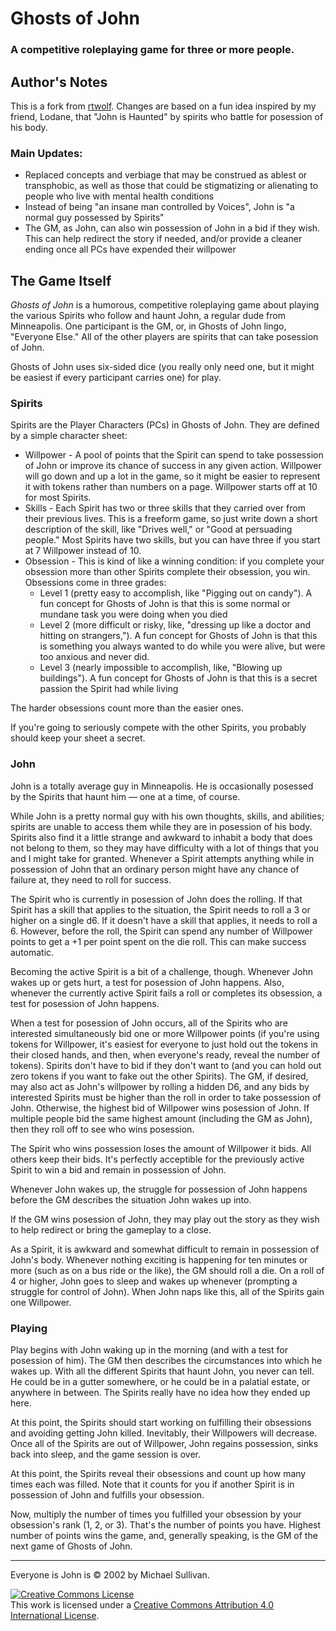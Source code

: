 # Ghosts of John

### A competitive roleplaying game for three or more people.
 
## Author's Notes

This is a fork from [rtwolf](https://github.com/rtwolf/Everyone-is-John). Changes are based on a fun idea inspired by my friend, Lodane, that "John is Haunted" by spirits who battle for posession of his body.

### Main Updates:
- Replaced concepts and verbiage that may be construed as ablest or transphobic, as well as those that could be stigmatizing or alienating to people who live with mental health conditions
- Instead of being "an insane man controlled by Voices", John is "a normal guy possessed by Spirits"
- The GM, as John, can also win possession of John in a bid if they wish. This can help redirect the story if needed, and/or provide a cleaner ending once all PCs have expended their willpower

## The Game Itself

_Ghosts of John_ is a humorous, competitive roleplaying game about playing the various Spirits who follow and haunt John, a regular dude from Minneapolis. One participant is the GM, or, in Ghosts of John lingo, "Everyone Else." All of the other players are spirits that can take posession of John.

Ghosts of John uses six-sided dice (you really only need one, but it might be easiest if every participant carries one) for play.

### Spirits

Spirits are the Player Characters (PCs) in Ghosts of John. They are defined by a simple character sheet:

- Willpower - A pool of points that the Spirit can spend to take possession of John or improve its chance of success in any given action. Willpower will go down and up a lot in the game, so it might be easier to represent it with tokens rather than numbers on a page. Willpower starts off at 10 for most Spirits.
- Skills - Each Spirit has two or three skills that they carried over from their previous lives. This is a freeform game, so just write down a short description of the skill, like "Drives well," or "Good at persuading people." Most Spirits have two skills, but you can have three if you start at 7 Willpower instead of 10.
- Obsession - This is kind of like a winning condition: if you complete your obsession more than other Spirits complete their obsession, you win. Obsessions come in three grades:
    - Level 1 (pretty easy to accomplish, like "Pigging out on candy"). A fun concept for Ghosts of John is that this is some normal or mundane task you were doing when you died
    - Level 2 (more difficult or risky, like, "dressing up like a doctor and hitting on strangers,"). A fun concept for Ghosts of John is that this is something you always wanted to do while you were alive, but were too anxious and never did.
    - Level 3 (nearly impossible to accomplish, like, "Blowing up buildings"). A fun concept for Ghosts of John is that this is a secret passion the Spirit had while living

The harder obsessions count more than the easier ones.

If you're going to seriously compete with the other Spirits, you probably should keep your sheet a secret.

### John

John is a totally average guy in Minneapolis. He is occasionally posessed by the Spirits that haunt him — one at a time, of course.

While John is a pretty normal guy with his own thoughts, skills, and abilities; spirits are unable to access them while they are in posession of his body. Spirits also find it a little strange and awkward to inhabit a body that does not belong to them, so they may have difficulty with a lot of things that you and I might take for granted. Whenever a Spirit attempts anything while in possession of John that an ordinary person might have any chance of failure at, they need to roll for success.

The Spirit who is currently in posession of John does the rolling. If that Spirit has a skill that applies to the situation, the Spirit needs to roll a 3 or higher on a single d6\. If it doesn't have a skill that applies, it needs to roll a 6\. However, before the roll, the Spirit can spend any number of Willpower points to get a +1 per point spent on the die roll. This can make success automatic.

Becoming the active Spirit is a bit of a challenge, though. Whenever John wakes up or gets hurt, a test for posession of John happens. Also, whenever the currently active Spirit fails a roll or completes its obsession, a test for posession of John happens.

When a test for posession of John occurs, all of the Spirits who are interested simultaneously bid one or more Willpower points (if you're using tokens for Willpower, it's easiest for everyone to just hold out the tokens in their closed hands, and then, when everyone's ready, reveal the number of tokens). Spirits don't have to bid if they don't want to (and you can hold out zero tokens if you want to fake out the other Spirits). The GM, if desired, may also act as John's willpower by rolling a hidden D6, and any bids by interested Spirits must be higher than the roll in order to take possession of John. Otherwise, the highest bid of Willpower wins posession of John. If multiple people bid the same highest amount (including the GM as John), then they roll off to see who wins posession.

The Spirit who wins possession loses the amount of Willpower it bids. All others keep their bids. It's perfectly acceptible for the previously active Spirit to win a bid and remain in possession of John.

Whenever John wakes up, the struggle for possession of John happens before the GM describes the situation John wakes up into.

If the GM wins posession of John, they may play out the story as they wish to help redirect or bring the gameplay to a close.

As a Spirit, it is awkward and somewhat difficult to remain in possession of John's body. Whenever nothing exciting is happening for ten minutes or more (such as on a bus ride or the like), the GM should roll a die. On a roll of 4 or higher, John goes to sleep and wakes up whenever (prompting a struggle for control of John). When John naps like this, all of the Spirits gain one Willpower.

### Playing

Play begins with John waking up in the morning (and with a test for posession of him). The GM then describes the circumstances into which he wakes up. With all the different Spirits that haunt John, you never can tell. He could be in a gutter somewhere, or he could be in a palatial estate, or anywhere in between. The Spirits really have no idea how they ended up here.

At this point, the Spirits should start working on fulfilling their obsessions and avoiding getting John killed. Inevitably, their Willpowers will decrease. Once all of the Spirits are out of Willpower, John regains possession, sinks back into sleep, and the game session is over.

At this point, the Spirits reveal their obsessions and count up how many times each was filled. Note that it counts for you if another Spirit is in possession of John and fulfills your obsession.

Now, multiply the number of times you fulfilled your obsession by your obsession's rank (1, 2, or 3). That's the number of points you have. Highest number of points wins the game, and, generally speaking, is the GM of the next game of Ghosts of John.

* * *

Everyone is John is © 2002 by Michael Sullivan.

[![Creative Commons License](https://i.creativecommons.org/l/by/4.0/88x31.png)](http://creativecommons.org/licenses/by/4.0/)  
This work is licensed under a [Creative Commons Attribution 4.0 International License](http://creativecommons.org/licenses/by/4.0/).
